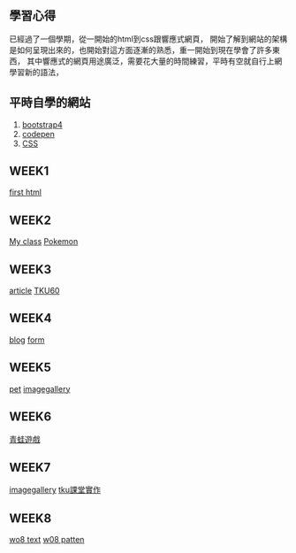 
##  學習心得
已經過了一個學期，從一開始的html到css跟響應式網頁，
開始了解到網站的架構是如何呈現出來的，也開始對這方面逐漸的熟悉，重一開始到現在學會了許多東西， 其中響應式的網頁用途廣泛，需要花大量的時間練習，平時有空就自行上網學習新的語法，
## 平時自學的網站
1.  [bootstrap4](https://bootstrap.hexschool.com/)
2.  [codepen](https://codepen.io/)
3.  [CSS](http://zh-tw.learnlayout.com/)

## WEEK1
[first html](https://ey7788.github.io/1071/w01/%E7%AC%AC%E4%B8%80%E5%80%8Bhtml.html)
## WEEK2
[My class](https://ey7788.github.io/1071/w02/my%20class.html)
[Pokemon](https://ey7788.github.io/1071/w02/pokemon.html)
## WEEK3
[article](https://ey7788.github.io/1071/w03/article.html)
[TKU60](https://ey7788.github.io/1071/w03/ttku.html)
## WEEK4
[blog](https://ey7788.github.io/1071/W04/blog.html)
[form](https://ey7788.github.io/1071/W04/form.html)
## WEEK5
[pet](https://ey7788.github.io/1071/w05-pet/pet.html)
[imagegallery](https://ey7788.github.io/1071/w05-web/imagegallery.html)
## WEEK6
[青蛙遊戲](https://ey7788.github.io/1071/w06/%E9%9D%92%E8%9B%99%E4%BD%9C%E6%A5%AD.PNG)
## WEEK7
[imagegallery](https://ey7788.github.io/1071/w07/image%20Gallery.html)
[tku課堂實作](https://ey7788.github.io/1071/w07/TKU%E8%AA%B2%E5%A0%82%E5%AF%A6%E4%BD%9C.html)
## WEEK8
   [wo8 text](https://ey7788.github.io/1071/w08/test1.html)
 [w08 patten](https://ey7788.github.io/1071/w08/patten.html)


<!--stackedit_data:
eyJoaXN0b3J5IjpbLTc4NzcyMjkyLC0zMDA3NzgzMTIsLTEzOD
UyOTczNjIsLTEzMjIwODUwNTYsMTAzMTY0MzY1MCw5NzEwNzc4
NzIsLTEwOTMwNTQ3NTBdfQ==
-->
